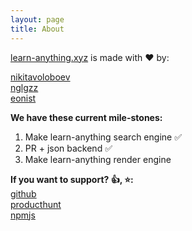 ```yaml
---
layout: page
title: About
---
```


[learn-anything.xyz](learn-anything.xyz) is made with ❤️ by: 

[nikitavoloboev](https://github.com/nikitavoloboev)  
[nglgzz](https://github.com/nglgzz)  
[eonist](https://github.com/eonist)  

**We have these current mile-stones:**  

1. Make learn-anything search engine ✅
2. PR + json backend ✅
3. Make learn-anything render engine 


**If you want to support? 👍, ⭐:**  
[github](https://github.com/nikitavoloboev/knowledge-map)  
[producthunt](https://www.producthunt.com/posts/knowledge-map-2)   
[npmjs](https://www.npmjs.com/package/react-mindmap)  
